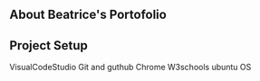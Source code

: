 ## About Beatrice's Portofolio

## Project Setup 

VisualCodeStudio
Git and guthub
Chrome
W3schools
ubuntu OS


